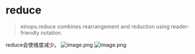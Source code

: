 # reduce

>einops.reduce combines rearrangement and reduction using reader-friendly notation.

reduce会使维度减少。
![image.png](https://cdn.jsdelivr.net/gh/vllbc/img4blog//image/20250111210806.png)
![image.png](https://cdn.jsdelivr.net/gh/vllbc/img4blog//image/20250111210816.png)

